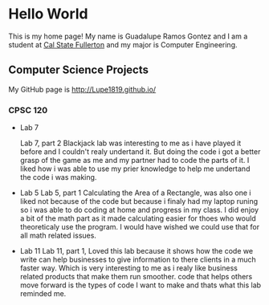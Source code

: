 # Hello World

This is my home page! My name is Guadalupe Ramos Gontez and I am a student at [Cal State Fullerton](http://www.fullerton.edu/) and my major is Computer Engineering.

## Computer Science Projects

My GitHub page is http://Lupe1819.github.io/

### CPSC 120

* Lab 7

    Lab 7, part 2 Blackjack lab was interesting to me as i have played it before and I couldn't realy undertand it. 
But doing the code i got a better grasp of the game as me and my partner had to code the parts of it. I liked how i was able to use my prier knowledge to help
me undertand the code i was making.

* Lab 5
    Lab 5, part 1 Calculating the Area of a Rectangle, was also one i liked not because of the code but because i finaly had my laptop runing so i was able to do coding at home and progress in my class.
I did enjoy a bit of the math part as it made calculating easier for thoes who would theoreticaly use the program. I would have wished we could use that for all math related issues.

* Lab 11
      Lab 11, part 1, Loved this lab because it shows how the code we write can help businesses to give information to there clients in a much faster way. 
 Which is very interesting to me as i realy like business related products that make them run smoother. code that helps others move forward is the types of code I want to make and thats what this lab reminded me.
